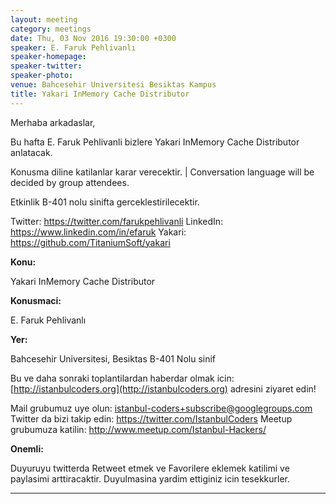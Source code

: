 ```yaml
---
layout: meeting
category: meetings
date: Thu, 03 Nov 2016 19:30:00 +0300
speaker: E. Faruk Pehlivanlı
speaker-homepage:
speaker-twitter:
speaker-photo:
venue: Bahcesehir Universitesi Besiktas Kampus
title: Yakari InMemory Cache Distributor
---
```

Merhaba arkadaslar,

Bu hafta E. Faruk Pehlivanli bizlere Yakari InMemory Cache Distributor anlatacak.

Konusma diline katilanlar karar verecektir. | Conversation language will be decided by group attendees.

Etkinlik B-401 nolu sinifta gerceklestirilecektir.

Twitter: https://twitter.com/farukpehlivanli
LinkedIn: https://www.linkedin.com/in/efaruk
Yakari: https://github.com/TitaniumSoft/yakari

**Konu:**

Yakari InMemory Cache Distributor

**Konusmaci:**

E. Faruk Pehlivanlı

**Yer:**

Bahcesehir Universitesi, Besiktas B-401 Nolu sinif


Bu ve daha sonraki toplantilardan haberdar olmak icin: [](http://istanbulcoders.org/)[http://istanbulcoders.org](http://istanbulcoders.org) adresini ziyaret edin!

Mail grubumuz uye olun: <a>istanbul-coders+subscribe@googlegroups.com</a>
Twitter da bizi takip edin: <a>https://twitter.com/IstanbulCoders</a>
Meetup grubumuza katilin: <a>http://www.meetup.com/Istanbul-Hackers/</a>

**Onemli:**

Duyuruyu twitterda Retweet etmek ve Favorilere eklemek katilimi ve paylasimi arttiracaktir. Duyulmasina yardim ettiginiz icin tesekkurler.

----

